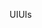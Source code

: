 <span data-ttu-id="48c1d-101">UI</span><span class="sxs-lookup"><span data-stu-id="48c1d-101">UIs</span></span>